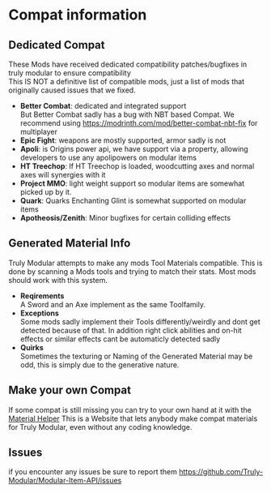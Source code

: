 # Compat information
## Dedicated Compat
These Mods have received dedicated compatibility patches/bugfixes in truly modular to ensure compatibility  
This IS NOT a definitive list of compatible mods, just a list of mods that originally caused issues that we fixed.
- **Better Combat**:
dedicated and integrated support  
But Better Combat sadly has a bug with NBT based Compat. We recommend using https://modrinth.com/mod/better-combat-nbt-fix for multiplayer
- **Epic Fight**: weapons are mostly supported, armor sadly is not    
- **Apoli**: is Origins power api, we have support via a property, allowing developers to use any apolipowers on modular items  
- **HT Treechop**: If HT Treechop is loaded, woodcutting axes and normal axes will synergies with it  
- **Project MMO**: light weight support so modular items are somewhat picked up by it.  
- **Quark**: Quarks Enchanting Glint is somewhat supported on modular items  
- **Apotheosis/Zenith**: Minor bugfixes for certain colliding effects  

## Generated Material Info
Truly Modular attempts to make any mods Tool Materials compatible.
This is done by scanning a Mods tools and trying to match their stats.
Most mods should work with this system.
- **Reqirements**  
A Sword and an Axe implement as the same Toolfamily.
- **Exceptions**  
Some mods sadly implement their Tools differently/weirdly and dont get detected because of that.
In addition right click abilities and on-hit effects or similar effects cant be automaticly detected sadly
- **Quirks**  
Sometimes the texturing or Naming of the Generated Material may be odd, this is simply due to the generative nature.
  
## Make your own Compat  
  
If some compat is still missing you can try to your own hand at it with the [Material Helper](https://truly-modular.github.io/Material-Helper/)
This is a Website that lets anybody make compat materials for Truly Modular, even without any coding knowledge.

## Issues
if you encounter any issues be sure to report them https://github.com/Truly-Modular/Modular-Item-API/issues
